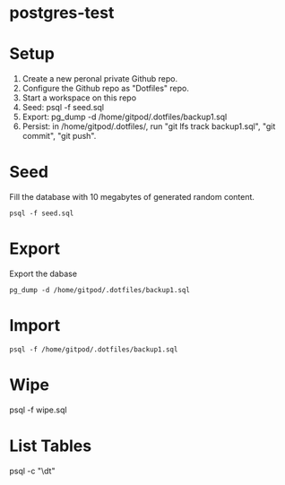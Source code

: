 # postgres-test

# Setup
1. Create a new peronal private Github repo. 
2. Configure the Github repo as "Dotfiles" repo.
3. Start a workspace on this repo
4. Seed: psql -f seed.sql
5. Export: pg_dump -d /home/gitpod/.dotfiles/backup1.sql
5. Persist: in /home/gitpod/.dotfiles/, run "git lfs track backup1.sql", "git commit", "git push".

# Seed
Fill the database with 10 megabytes of generated random content. 

```
psql -f seed.sql
```

# Export
Export the dabase 
```
pg_dump -d /home/gitpod/.dotfiles/backup1.sql
```

# Import

```
psql -f /home/gitpod/.dotfiles/backup1.sql
```

# Wipe

psql -f wipe.sql

# List Tables

psql -c "\dt"
